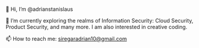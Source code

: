 👋 Hi, I’m @adrianstanislaus

👀 I’m currently exploring the realms of Information Security: Cloud Security, Product Security, and many more. I am also interested in creative coding.

📫 How to reach me: siregaradrian10@gmail.com

<!---
adrianstanislaus/adrianstanislaus is a ✨ special ✨ repository because its `README.md` (this file) appears on your GitHub profile.
You can click the Preview link to take a look at your changes.
--->
